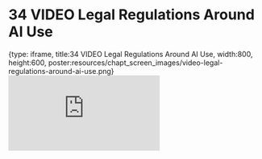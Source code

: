 # 34 VIDEO Legal Regulations Around AI Use
 
{type: iframe, title:34 VIDEO Legal Regulations Around AI Use, width:800, height:600, poster:resources/chapt_screen_images/video-legal-regulations-around-ai-use.png}
![](https://hutchdatascience.org/AI_for_Decision_Makers/no_toc/video-legal-regulations-around-ai-use.html)
 

 
